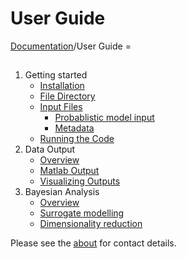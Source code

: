 # User Guide

[Documentation](index.md)/User Guide = 

## 
1. Getting started
    * [Installation](index.md)
    * [File Directory](filedirectory.md)
    * [Input Files](index.md)
        * [Probablistic model input](index.md)
        * [Metadata](index.md)
    * [Running the Code](index.md)
2. Data Output
    * [Overview](index.md)
    * [Matlab Output](index.md)
    * [Visualizing Outputs](index.md)
3. Bayesian Analysis
    * [Overview](index.md)
    * [Surrogate modelling](index.md)
    * [Dimensionality reduction](index.md)

Please see the [about](about.md) for contact details.
